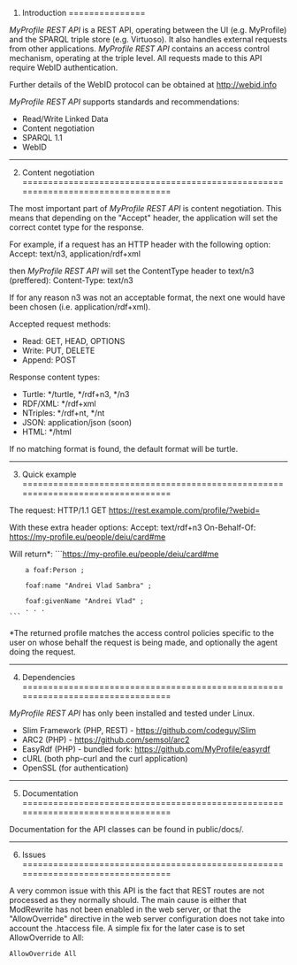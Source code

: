 1. Introduction
===============

_MyProfile REST API_ is a REST API, operating between the UI (e.g. MyProfile) and 
the SPARQL triple store (e.g. Virtuoso). It also handles external requests from 
other applications. _MyProfile REST API_ contains an access control mechanism, 
operating at the triple level. All requests made to this API require WebID 
authentication.

Further details of the WebID protocol can be obtained at <http://webid.info>

_MyProfile REST API_ supports standards and recommendations:

  *  Read/Write Linked Data
  *  Content negotiation
  *  SPARQL 1.1
  *  WebID


--------------------------------------------------------------------------------

2. Content negotiation
================================================================================

The most important part of _MyProfile REST API_ is content negotiation. This 
means that depending on the "Accept" header, the application will set the correct 
contet type for the response. 

For example, if a request has an HTTP header with the following option:
    Accept: text/n3, application/rdf+xml
    
then _MyProfile REST API_ will set the ContentType header to text/n3 (preffered): 
    Content-Type: text/n3

If for any reason n3 was not an acceptable format, the next one would have been 
chosen (i.e. application/rdf+xml).

Accepted request methods:

  *  Read: GET, HEAD, OPTIONS
  *  Write: PUT, DELETE
  *  Append: POST
  
Response content types:

  *  Turtle: */turtle, */rdf+n3, */n3
  *  RDF/XML: */rdf+xml
  *  NTriples: */rdf+nt, */nt
  *  JSON: application/json (soon)
  *  HTML: */html
  
If no matching format is found, the default format will be turtle.


--------------------------------------------------------------------------------

3. Quick example
================================================================================

The request:
    HTTP/1.1 GET https://rest.example.com/profile/?webid=<urlencoded WebID uri>

With these extra header options:
    Accept: text/rdf+n3
    On-Behalf-Of: https://my-profile.eu/people/deiu/card#me

Will return*:
    ```<https://my-profile.eu/people/deiu/card#me>
    
        a foaf:Person ;
    
        foaf:name "Andrei Vlad Sambra" ;
    
        foaf:givenName "Andrei Vlad" ;
        . . .
    ```
*The returned profile matches the access control policies specific to the user 
on whose behalf the request is being made, and optionally the agent doing the request.

--------------------------------------------------------------------------------

4. Dependencies
================================================================================

_MyProfile REST API_ has only been installed and tested under Linux. 

  *  Slim Framework (PHP, REST) - <https://github.com/codeguy/Slim>
  *  ARC2 (PHP) - <https://github.com/semsol/arc2>
  *  EasyRdf (PHP) - bundled fork: <https://github.com/MyProfile/easyrdf>
  *  cURL (both php-curl and the curl application)
  *  OpenSSL (for authentication)


--------------------------------------------------------------------------------

5. Documentation
================================================================================

Documentation for the API classes can be found in public/docs/.


--------------------------------------------------------------------------------

6. Issues
================================================================================

A very common issue with this API is the fact that REST routes are not processed 
as they normally should. The main cause is either that ModRewrite has not been 
enabled in the web server, or that the "AllowOverride" directive in the web 
server configuration does not take into account the .htaccess file. A simple fix 
for the later case is to set AllowOverride to All:

    AllowOverride All 

